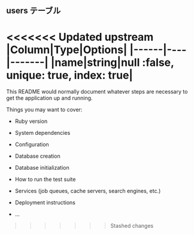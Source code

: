 ## users テーブル

<<<<<<< Updated upstream
|Column|Type|Options|
|------|----|-------|
|name|string|null :false, unique: true, index: true|
=======
This README would normally document whatever steps are necessary to get the
application up and running.

Things you may want to cover:

* Ruby version

* System dependencies

* Configuration

* Database creation


* Database initialization

* How to run the test suite

* Services (job queues, cache servers, search engines, etc.)

* Deployment instructions

* ...
>>>>>>> Stashed changes
